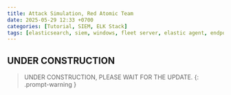 ```yaml
---
title: Attack Simulation, Red Atomic Team
date: 2025-05-29 12:33 +0700
categories: [Tutorial, SIEM, ELK Stack]
tags: [elasticsearch, siem, windows, fleet server, elastic agent, endpoint]
---
```


## UNDER CONSTRUCTION

> UNDER CONSTRUCTION, PLEASE WAIT FOR THE UPDATE.
{: .prompt-warning }